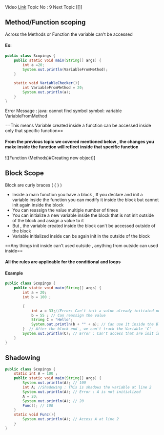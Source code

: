 Video [Link](https://youtu.be/vvanI8NRlSI?si=dA0uq1TeTuABykAu&t=2801)
Topic No : 9
Next Topic [[]]


## Method/Function scoping

Across the Methods or Function the variable can't be accessed 
#### Ex:
```Java
public class Scopings {  
    public static void main(String[] args) {  
        int a =20;  
        System.out.println(VariableFromMethod);  
    }  
  
    static void VariableChecker(){  
        int VariableFromMethod = 20;  
        System.out.println(a);  
    }  
}
```
Error Message : 
	  java: cannot find symbol
	  symbol:   variable VariableFromMethod

==This means Variable created inside a function can be accessed inside only that specific function==

#### From the previous topic we covered mentioned below , the changes you make inside the function will reflect inside that specific function

![[Function (Methods)#Creating new object]]

## Block Scope

Block are curly braces ( { } )

- Inside a main function you have a block , If you declare and init a variable inside the function you can modify it inside the block but cannot init again inside the block
- You can reassign the value multiple number of times
- You can initialize a new variable inside the block that is not init outside of the block and assign a value to it
- But , the variable created inside the block can't be accessed outside of the block
- Variable initialized inside can be again init in the outside of the block 

==Any things init inside can't used outside , anything from outside can used inside==

#### All the rules are applicable for the conditional and loops
#### Example
```Java
public class Scopings {  
    public static void main(String[] args) {  
        int a = 20;  
        int b = 100 ;  
        
        {  
            int a = 33;//Error: Can't init a value already initiated outside the block  
            b = 55 ; // Can reassign the value  
            String C = "Hello";  
            System.out.println(b + "" + a); // Can use it inside the Block  
        }  // After the block end , we can't track the Variable 'C'
        System.out.println(C); // Error : Can't access that are init inside the block  
    }  
}
```

## Shadowing

```Java
public class Scopings {  
    static int A = 100 ;  
    public static void main(String[] args) {  
        System.out.println(A); // 100  
        int A; //Shadowing : This is shadows the variable at line 2   
		System.out.println(A); // Error : A is not initialized  
        A = 20;  
        System.out.println(A); // 20  
        Func(); // 100  
    }   
    static void Func(){  
        System.out.println(A); // Access A at line 2  
    }  
}
```

